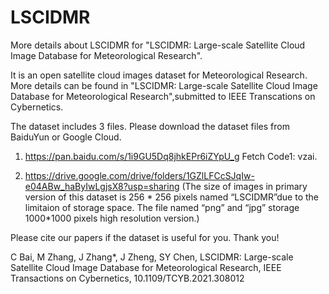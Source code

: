 # LSCIDMR
More details about LSCIDMR for "LSCIDMR: Large-scale Satellite Cloud Image Database for Meteorological Research".

It is an open satellite cloud images dataset for Meteorological Research. More details can be found in "LSCIDMR: Large-scale Satellite Cloud Image Database for Meteorological Research",submitted to IEEE Transcations on Cybernetics.

The dataset includes 3 files. Please download the dataset files from BaiduYun or Google Cloud.
1. https://pan.baidu.com/s/1i9GU5Dq8jhkEPr6iZYpU_g          Fetch Code1: vzai.

2. https://drive.google.com/drive/folders/1GZlLFCcSJqIw-e04ABw_haByIwLgjsX8?usp=sharing  (The size of images in primary version of this dataset is 256 * 256 pixels named
“LSCIDMR”due to the limitaion of storage space. The file named “png” and “jpg” storage 1000*1000 pixels high resolution version.)

Please cite our papers if the dataset is useful for you. Thank you!

C Bai, M Zhang, J Zhang*, J Zheng, SY Chen, LSCIDMR: Large-scale Satellite Cloud Image Database for Meteorological Research, IEEE Transactions on Cybernetics, 10.1109/TCYB.2021.308012
